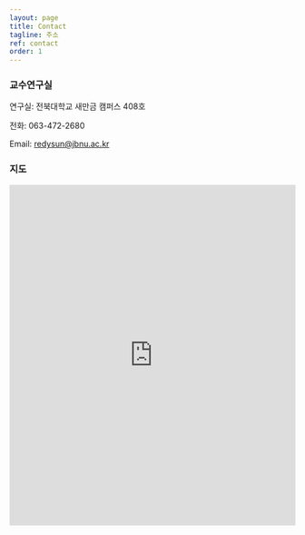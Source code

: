 ```yaml
---
layout: page
title: Contact
tagline: 주소
ref: contact
order: 1
---
```



<div class="row">
<div class="col-xs-12 col-md-10 col-lg-8 col-md-offset-1 col-lg-offset-2" markdown="1">

### 교수연구실

연구실: 전북대학교 새만금 캠퍼스 408호 

전화: 063-472-2680 

Email: [redysun@jbnu.ac.kr](mailto:redysun@jbnu.ac.kr)

### 지도

<iframe width="100%" height="600" class="map" src="https://www.google.com/maps/embed?pb=!1m18!1m12!1m3!1d3234.08867724205!2d127.12998197481086!3d35.8468290725342!2m3!1f0!2f0!3f0!3m2!1i1024!2i768!4f13.1!3m3!1m2!1s0x3570233140757053%3A0x296664c5538f0f14!2z7KCE7KO87IucIOq4iOyVlOuPmSDsoITrtoHrjIDtlZnqtZAg6rO16rO864yA7ZWZMe2YuOq0gA!5e0!3m2!1sko!2skr!4v1751526626143!5m2!1sko!2skr" frameborder="0" style="border:0" allowfullscreen></iframe>


</div>
</div>
